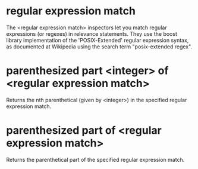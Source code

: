 # regular expression match

The &lt;regular expression match&gt; inspectors let you match regular expressions (or regexes) in relevance statements. They use the boost library implementation of the &#39;POSIX-Extended&#39; regular expression syntax, as documented at Wikipedia using the search term &quot;posix-extended regex&quot;.

# parenthesized part &lt;integer&gt; of &lt;regular expression match&gt;

Returns the nth parenthetical (given by &lt;integer&gt;) in the specified regular expression match.

# parenthesized part of &lt;regular expression match&gt;

Returns the parenthetical part of the specified regular expression match.
